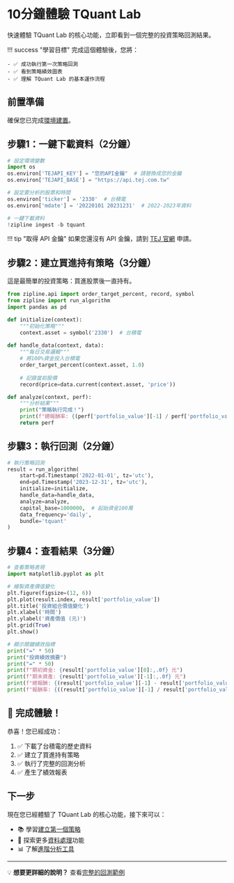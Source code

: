 # 10分鐘體驗 TQuant Lab

快速體驗 TQuant Lab 的核心功能，立即看到一個完整的投資策略回測結果。

!!! success "學習目標"
    完成這個體驗後，您將：
    
    - ✅ 成功執行第一次策略回測
    - ✅ 看到策略績效圖表
    - ✅ 理解 TQuant Lab 的基本運作流程

## 前置準備

確保您已完成[環境建置](setup.md)。

## 步驟1：一鍵下載資料（2分鐘）

```python
# 設定環境變數
import os
os.environ['TEJAPI_KEY'] = "您的API金鑰"  # 請替換成您的金鑰
os.environ['TEJAPI_BASE'] = "https://api.tej.com.tw"

# 設定要分析的股票和時間
os.environ['ticker'] = '2330'  # 台積電
os.environ['mdate'] = '20220101 20231231'  # 2022-2023年資料

# 一鍵下載資料
!zipline ingest -b tquant
```

!!! tip "取得 API 金鑰"
    如果您還沒有 API 金鑰，請到 [TEJ 官網](https://www.tejwin.com/) 申請。

## 步驟2：建立買進持有策略（3分鐘）

這是最簡單的投資策略：買進股票後一直持有。

```python
from zipline.api import order_target_percent, record, symbol
from zipline import run_algorithm
import pandas as pd

def initialize(context):
    """初始化策略"""
    context.asset = symbol('2330')  # 台積電
    
def handle_data(context, data):
    """每日交易邏輯"""
    # 將100%資金投入台積電
    order_target_percent(context.asset, 1.0)
    
    # 記錄當前股價
    record(price=data.current(context.asset, 'price'))

def analyze(context, perf):
    """分析結果"""
    print("策略執行完成！")
    print(f"總報酬率: {(perf['portfolio_value'][-1] / perf['portfolio_value'][0] - 1) * 100:.2f}%")
    return perf
```

## 步驟3：執行回測（2分鐘）

```python
# 執行策略回測
result = run_algorithm(
    start=pd.Timestamp('2022-01-01', tz='utc'),
    end=pd.Timestamp('2023-12-31', tz='utc'),
    initialize=initialize,
    handle_data=handle_data,
    analyze=analyze,
    capital_base=1000000,  # 起始資金100萬
    data_frequency='daily',
    bundle='tquant'
)
```

## 步驟4：查看結果（3分鐘）

```python
# 查看策略表現
import matplotlib.pyplot as plt

# 繪製資產價值變化
plt.figure(figsize=(12, 6))
plt.plot(result.index, result['portfolio_value'])
plt.title('投資組合價值變化')
plt.xlabel('時間')
plt.ylabel('資產價值 (元)')
plt.grid(True)
plt.show()

# 顯示關鍵績效指標
print("=" * 50)
print("投資績效摘要")
print("=" * 50)
print(f"期初資金: {result['portfolio_value'][0]:,.0f} 元")
print(f"期末資產: {result['portfolio_value'][-1]:,.0f} 元")
print(f"總報酬: {(result['portfolio_value'][-1] - result['portfolio_value'][0]):,.0f} 元")
print(f"報酬率: {((result['portfolio_value'][-1] / result['portfolio_value'][0]) - 1) * 100:.2f}%")
```

## 🎉 完成體驗！

恭喜！您已經成功：

1. ✅ 下載了台積電的歷史資料
2. ✅ 建立了買進持有策略  
3. ✅ 執行了完整的回測分析
4. ✅ 產生了績效報表

## 下一步

現在您已經體驗了 TQuant Lab 的核心功能，接下來可以：

- 📚 學習[建立第一個策略](first-strategy.md)
- 🔧 探索更多[資料處理](../example/documents3.md)功能
- 📊 了解[進階分析工具](../example/documents4.md)

---

💡 **想要更詳細的說明？**
查看[完整的回測範例](../example/documents55.md)
